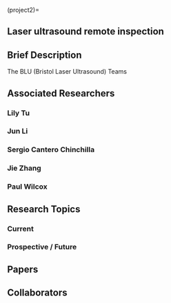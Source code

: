 (project2)=
## Laser ultrasound remote inspection

## Brief Description
The BLU (Bristol Laser Ultrasound) Teams


## Associated Researchers

### Lily Tu

### Jun Li

### Sergio Cantero Chinchilla

### Jie Zhang

### Paul Wilcox

## Research Topics

### Current



### Prospective / Future



## Papers



## Collaborators
